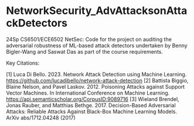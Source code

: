 # NetworkSecurity_AdvAttacksonAttackDetectors
24Sp CS6501/ECE6502 NetSec: Code for the project on auditing the adversarial robustness of ML-based attack detectors undertaken by Benny Bigler-Wang and Saswat Das as part of the course requirements.

Key Citations:

[1] Luca Di Bello. 2023. Network Attack Detection using Machine Learning. https://github.com/lucadibello/network-attack-detection
[2] Battista Biggio, Blaine Nelson, and Pavel Laskov. 2012. Poisoning Attacks against Support Vector Machines. In International Conference on Machine
Learning. https://api.semanticscholar.org/CorpusID:9089716
[3] Wieland Brendel, Jonas Rauber, and Matthias Bethge. 2017. Decision-Based Adversarial Attacks: Reliable Attacks Against Black-Box Machine
Learning Models. ArXiv abs/1712.04248 (2017)
